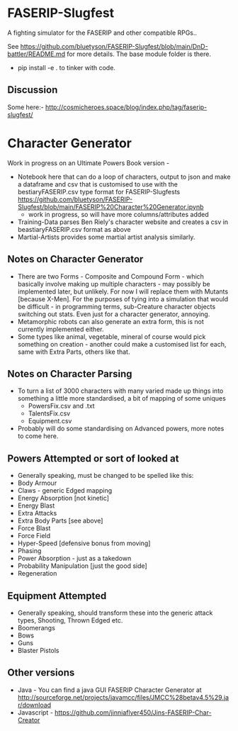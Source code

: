 # FASERIP-Slugfest
A fighting simulator for the FASERIP and other compatible RPGs..

See https://github.com/bluetyson/FASERIP-Slugfest/blob/main/DnD-battler/README.md for more details.
The base module folder is there. 
- pip install -e . to tinker with code.

## Discussion
Some here:- http://cosmicheroes.space/blog/index.php/tag/faserip-slugfest/

# Character Generator
Work in progress on an Ultimate Powers Book version - 
- Notebook here that can do a loop of characters, output to json and make a dataframe and csv that is customised to use with the bestiaryFASERIP.csv type format for FASERIP-Slugfests https://github.com/bluetyson/FASERIP-Slugfest/blob/main/FASERIP%20Character%20Generator.ipynb
  - work in progress, so will have more columns/attributes added
- Training-Data parses Ben Riely's character website and creates a csv in beastiaryFASERIP.csv format as above
- Martial-Artists provides some martial artist analysis similarly.

## Notes on Character Generator
- There are two Forms - Composite and Compound Form - which basically involve making up multiple characters - may possibly be implemented later, but unlikely. For now I will replace them with Mutants [because X-Men].  For the purposes of tying into a simulation that would be difficult - in programming terms, sub-Creature character objects switching out stats.  Even just for a character generator, annoying.
- Metamorphic robots can also generate an extra form, this is not currently implemented either.
- Some types like animal, vegetable, mineral of course would pick something on creation - another could make a customised list for each, same with Extra Parts, others like that.

## Notes on Character Parsing
- To turn a list of 3000 characters with many varied made up things into something a little more standardised, a bit of mapping of some uniques
  - PowersFix.csv and .txt
  - TalentsFix.csv
  - Equipment.csv
- Probably will do some standardising on Advanced powers, more notes to come here.

## Powers Attempted or sort of looked at
- Generally speaking, must be changed to be spelled like this:
- Body Armour
- Claws - generic Edged mapping
- Energy Absorption [not kinetic]
- Energy Blast
- Extra Attacks
- Extra Body Parts [see above]
- Force Blast
- Force Field
- Hyper-Speed [defensive bonus from moving]
- Phasing
- Power Absorption - just as a takedown
- Probability Manipulation [just the good side]
- Regeneration

## Equipment Attempted
- Generally speaking, should transform these into the generic attack types, Shooting, Thrown Edged etc.
- Boomerangs
- Bows
- Guns
- Blaster Pistols


## Other versions
- Java - You can find a java GUI FASERIP Character Generator at http://sourceforge.net/projects/javamcc/files/JMCC%28betav4.5%29.jar/download
- Javascript - https://github.com/jinniaflyer450/Jins-FASERIP-Char-Creator

